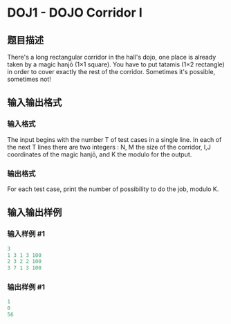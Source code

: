 # DOJ1 - DOJO Corridor I

## 题目描述

There's a long rectangular corridor in the hall's dojo, one place is already taken by a magic hanjō (1×1 square). You have to put tatamis (1×2 rectangle) in order to cover exactly the rest of the corridor. Sometimes it's possible, sometimes not!

## 输入输出格式

### 输入格式

The input begins with the number T of test cases in a single line. In each of the next T lines there are two integers : N, M the size of the corridor, I,J coordinates of the magic hanjō, and K the modulo for the output.

### 输出格式

For each test case, print the number of possibility to do the job, modulo K.

## 输入输出样例

### 输入样例 #1

```cpp
3
1 3 1 3 100
2 3 2 2 100
3 7 1 3 100
```


### 输出样例 #1

```cpp
1
0
56
```


